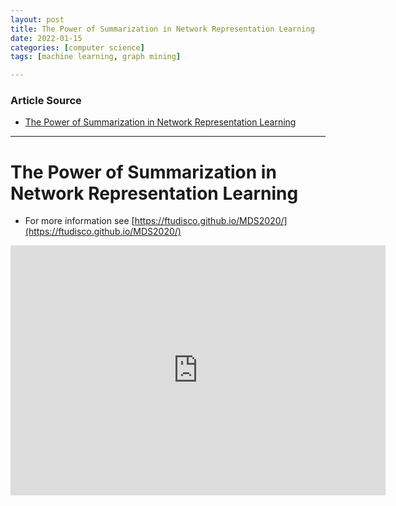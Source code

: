```yaml
---
layout: post
title: The Power of Summarization in Network Representation Learning
date: 2022-01-15
categories: [computer science]
tags: [machine learning, graph mining]

---
```


### Article Source

* [The Power of Summarization in Network Representation Learning](https://www.youtube.com/watch?v=wUUYqfqOHXs)



---

# The Power of Summarization in Network Representation Learning

* For more information see [https://ftudisco.github.io/MDS2020/](https://ftudisco.github.io/MDS2020/)


<iframe width="600" height="400" src="https://www.youtube.com/embed/-DhLt5NIHmA" title="YouTube video player" frameborder="0" allow="accelerometer; autoplay; clipboard-write; encrypted-media; gyroscope; picture-in-picture" allowfullscreen></iframe>